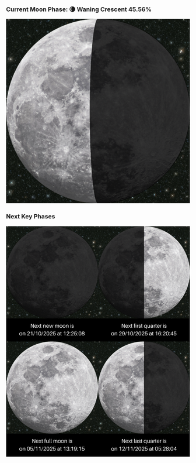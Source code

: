 ### Current Moon Phase: 🌘 Waning Crescent 45.56%
![Moon Phase](moonphase.png)
### Next Key Phases
![Gallery](gallery.png)